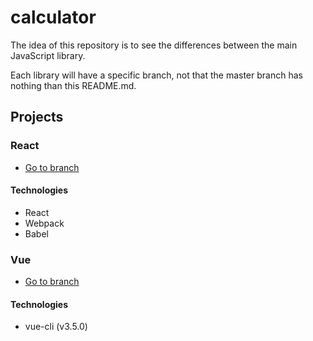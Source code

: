 # calculator

The idea of this repository is to see the differences between the main JavaScript library. 

Each library will have a specific branch, not that the master branch has nothing than this README.md.

## Projects

### React

- [Go to branch](https://github.com/LucasCalazans/calculator/tree/react)

#### Technologies

- React
- Webpack
- Babel

### Vue

- [Go to branch](https://github.com/LucasCalazans/calculator/tree/vue)

#### Technologies

- vue-cli (v3.5.0)
